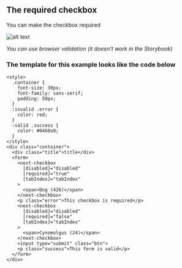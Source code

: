 ## The required checkbox

You can make the checkbox required

![alt text](https://pp.userapi.com/c845421/v845421569/1afa27/Luqby1D9duU.jpg)

*You can use browser validation (it doesn't work in the Storybook)*

### The template for this example looks like the code below

```
<style>
  .container {
    font-size: 30px;
    font-family: sans-serif;
    padding: 50px;
  }
  :invalid .error {
    color: red;
  }
  :valid .success {
    color: #0460a9;
  }
</style>
<div class="container">
  <div class="title">title</div>
  <form>
    <next-checkbox
      [disabled]="disabled"
      [required]="true"
      [tabIndex]="tabIndex"
    >
      <span>Dog (426)</span>
    </next-checkbox>
    <p class="error">This checkbox is required</p>
    <next-checkbox
      [disabled]="disabled"
      [required]="false"
      [tabIndex]="tabIndex"
    >
      <span>Cynomolgus (24)</span>
    </next-checkbox>
    <input type="submit" class="btn">
    <p class="success">This form is valid</p>
  </form>
</div>
```
